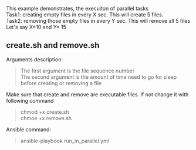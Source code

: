 This example demonstrates, the execuiton of parallel tasks  
Task1: creating empty files in every X sec. This will create 5 files.  
Task2: removing those empty files in every Y sec. This will remove all 5 files  
Let's say X=10 and Y= 15

create.sh and remove.sh
------------------------
Arguments description:
  > The first argument is the file sequence number  
  > The second argument is the amount of time need to go for sleep before creating or removing a file  

Make sure that create and remove are executable files. If not change it with following command  
  > chmod +x create.sh  
  > chmoe +x remove.sh  

Ansible command:  
  > ansible-playbook run_in_parallel.yml


